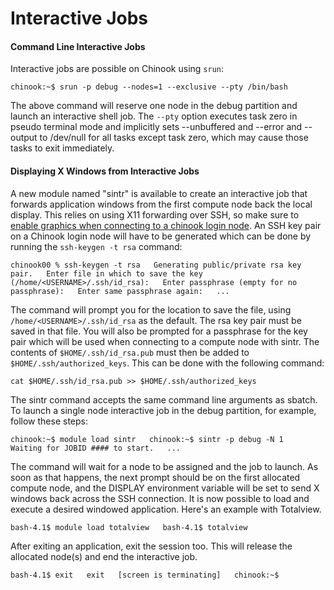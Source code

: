 # Interactive Jobs

#### Command Line Interactive Jobs <a id="cmdline-inter"></a>

Interactive jobs are possible on Chinook using `srun`:

`chinook:~$ srun -p debug --nodes=1 --exclusive --pty /bin/bash`

The above command will reserve one node in the debug partition and launch an interactive shell job. The `--pty` option executes task zero in pseudo terminal mode and implicitly sets --unbuffered and --error and --output to /dev/null for all tasks except task zero, which may cause those tasks to exit immediately.

#### Displaying X Windows from Interactive Jobs <a id="window-inter"></a>

A new module named "sintr" is available to create an interactive job that forwards application windows from the first compute node back the local display. This relies on using X11 forwarding over SSH, so make sure to [enable graphics when connecting to a chinook login node](../logging-in/logging-in.md). An SSH key pair on a Chinook login node will have to be generated which can be done by running the `ssh-keygen -t rsa` command:

`chinook00 % ssh-keygen -t rsa  
Generating public/private rsa key pair.  
Enter file in which to save the key (/home/<USERNAME>/.ssh/id_rsa):  
Enter passphrase (empty for no passphrase):  
Enter same passphrase again:  
...`

The command will prompt you for the location to save the file, using `/home/<USERNAME>/.ssh/id_rsa` as the default. The rsa key pair must be saved in that file. You will also be prompted for a passphrase for the key pair which will be used when connecting to a compute node with sintr. The contents of `$HOME/.ssh/id_rsa.pub` must then be added to `$HOME/.ssh/authorized_keys`. This can be done with the following command:

`cat $HOME/.ssh/id_rsa.pub >> $HOME/.ssh/authorized_keys`

The sintr command accepts the same command line arguments as sbatch. To launch a single node interactive job in the debug partition, for example, follow these steps:

`chinook:~$ module load sintr  
chinook:~$ sintr -p debug -N 1  
Waiting for JOBID #### to start.  
...`

The command will wait for a node to be assigned and the job to launch. As soon as that happens, the next prompt should be on the first allocated compute node, and the DISPLAY environment variable will be set to send X windows back across the SSH connection. It is now possible to load and execute a desired windowed application. Here's an example with Totalview.

`bash-4.1$ module load totalview  
bash-4.1$ totalview`

After exiting an application, exit the session too. This will release the allocated node\(s\) and end the interactive job.

`bash-4.1$ exit  
exit  
[screen is terminating]  
chinook:~$`

